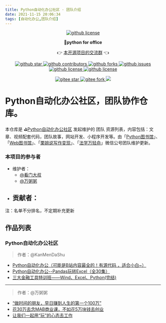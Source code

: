 ```yaml
---
title: Python自动化办公社区 · 团队介绍
date: 2021-11-15 20:06:34
tags: [自动化办公,团队介绍]
---
```







<p align="center">
    <a target="_blank" href='https://github.com/CoderWanFeng/python-office'>
    <img src="http://python4office.cn/images/github-nav.jpg" alt="github license"/>
    </a>   
</p>
<p align="center">
	<strong>🍬python for office</strong>
</p>
<p align="center">
	👉 <a href="http://www.python4office.cn/images/python-office.jpg">本开源项目的交流群</a> 👈
</p>


<p align="center" name="'github">
    <a target="_blank" href='https://github.com/CoderWanFeng/python-office'>
    <img src="https://img.shields.io/github/stars/CoderWanFeng/python-office.svg?style=social" alt="github star"/>
    </a>
    <a target="_blank" href='https://github.com/CoderWanFeng/python-office'>
    <img src="https://img.shields.io/github/contributors/CoderWanFeng/python-office" alt="github contributors"/>
    </a>
    <a target="_blank" href='https://github.com/CoderWanFeng/python-office'>
    <img src="https://img.shields.io/github/forks/CoderWanFeng/python-office" alt="github forks"/>
    </a>
    <a target="_blank" href='https://github.com/CoderWanFeng/python-office'>
    <img src="https://img.shields.io/github/issues/CoderWanFeng/python-office" alt="github issues"/>
    </a>	
    <a target="_blank" href='https://github.com/CoderWanFeng/python-office'>
    <img src="https://img.shields.io/github/issues-pr/CoderWanFeng/python-office" alt="github license"/>
    </a>
    <a target="_blank" href='https://github.com/CoderWanFeng/python-office'>
    <img src="https://img.shields.io/github/license/CoderWanFeng/python-office" alt="github license"/>
    </a>   
</p>

<p align="center" name="gitee">
	<a target="_blank" href='https://gitee.com/CoderWanFeng/python-office/'>
		<img src='https://gitee.com/CoderWanFeng/python-office/badge/star.svg?theme=dark' alt='gitee star'/>
	</a>
	<a target="_blank" href='https://github.com/CoderWanFeng/python-office'>
		<img src="https://gitee.com/CoderWanFeng/python-office/badge/fork.svg?theme=white" alt="gitee fork"/>
	</a>
	<a href="http://www.python4office.cn/images/qq.jpg">
	<img src="https://img.shields.io/badge/QQ-1090738447-orange"/></a>
</p>






# Python自动化办公社区，团队协作仓库。

本仓库是 ⛳[Python自动化办公社区](https://gitee.com/zhaofeng092/python_auto_office/blob/master/%E5%85%B3%E9%94%AE%E8%AF%8D/%E7%BE%A4%E8%81%8A/%E5%85%A8%E7%BD%91%E5%90%8C%E5%90%8D.md) 发起维护的 团队 资源列表，内容包括：文章、视频配套代码，团队故事，网站开发、小程序开发等。由「[Python图书馆](https://space.bilibili.com/259649365)」、「[Web图书馆](https://mp.weixin.qq.com/mp/appmsgalbum?__biz=Mzg3MDU3OTgxMg==&action=getalbum&album_id=1904783288632721409&scene=173&from_msgid=2247489811&from_itemidx=2&count=3&nolastread=1#wechat_redirect)」、「[栗姐说写作变现](https://mp.weixin.qq.com/mp/appmsgalbum?__biz=MzI4MzE2Mzk1NA==&action=getalbum&album_id=1851500109679673345&scene=173&from_msgid=2649303563&from_itemidx=2&count=3&nolastread=1#wechat_redirect)」、「[法学万轻舟](https://mp.weixin.qq.com/mp/appmsgalbum?__biz=MzIxNzEzNTA4OA==&action=getalbum&album_id=2056406806263824384&scene=173&from_msgid=2650208172&from_itemidx=1&count=3&nolastread=1#wechat_redirect)」微信公号团队维护更新。


### 本项目的参与者

- 维护者：
    - [@看门大叔](https://gitee.com/kanmendashu)
    - [@万粥粥](https://gitee.com/wan-congee)
- 贡献者：
  - 


注：名单不分排名，不定期补充更新

## 作品列表

### Python自动化办公社区

> 作者：@KanMenDaShu

*   [Python自动化办公（可能是B站内容最全的！有源代码 ，适合小白~）](https://www.bilibili.com/video/BV1y54y1i78U)
*   [Python自动化办公--Pandas玩转Excel（全30集）](https://www.bilibili.com/video/BV1hk4y1C73S)
*   [三大金融工具特训班——Wind、Excel、Python(完结)](https://www.bilibili.com/video/BV16U4y1g7mS)

------

> 作者：@万粥粥

*   [“做时间的朋友，早日赚到人生的第一个100万”](“做时间的朋友，早日赚到人生的第一个100万”)
*   [花30万去念MAB商业课，不如花5万块钱去创业](https://mp.weixin.qq.com/s/WA8hCgk2ePP41IuE3l7QZg)
*   [让我们一起用“玩”的心态去工作](https://mp.weixin.qq.com/s/qWvZjTlBHrQu22IVeq3NqQ)